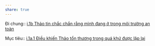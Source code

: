 ```yaml
---
share: true
---
```

Đi chung:: [i.1b Thảo tin chắc chắn rằng mình đang ở trong môi trường an toàn](./i.1b%20Th%E1%BA%A3o%20tin%20ch%E1%BA%AFc%20ch%E1%BA%AFn%20r%E1%BA%B1ng%20m%C3%ACnh%20%C4%91ang%20%E1%BB%9F%20trong%20m%C3%B4i%20tr%C6%B0%E1%BB%9Dng%20an%20to%C3%A0n.md)

Mục tiêu:: [i.1a.1 Điều khiến Thảo tổn thương trong quá khứ được lặp lại](./i.1a.1%20%C4%90i%E1%BB%81u%20khi%E1%BA%BFn%20Th%E1%BA%A3o%20t%E1%BB%95n%20th%C6%B0%C6%A1ng%20trong%20qu%C3%A1%20kh%E1%BB%A9%20%C4%91%C6%B0%E1%BB%A3c%20l%E1%BA%B7p%20l%E1%BA%A1i.md)
